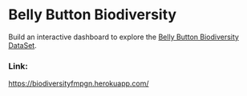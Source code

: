 # Belly Button Biodiversity

Build an interactive dashboard to explore the [Belly Button Biodiversity DataSet](http://robdunnlab.com/projects/belly-button-biodiversity/).

### Link: 
https://biodiversityfmpgn.herokuapp.com/
